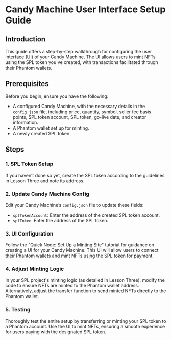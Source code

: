 # Candy Machine User Interface Setup Guide

## Introduction
This guide offers a step-by-step walkthrough for configuring the user interface (UI) of your Candy Machine. The UI allows users to mint NFTs using the SPL token you've created, with transactions facilitated through their Phantom wallets.

## Prerequisites
Before you begin, ensure you have the following:

- A configured Candy Machine, with the necessary details in the `config.json` file, including price, quantity, symbol, seller fee basis points, SPL token account, SPL token, go-live date, and creator information.
- A Phantom wallet set up for minting.
- A newly created SPL token.

## Steps

### 1. SPL Token Setup
If you haven’t done so yet, create the SPL token according to the guidelines in Lesson Three and note its address.

### 2. Update Candy Machine Config
Edit your Candy Machine’s `config.json` file to update these fields:
- `splTokenAccount`: Enter the address of the created SPL token account.
- `splToken`: Enter the address of the SPL token.

### 3. UI Configuration
Follow the "Quick Node: Set Up a Minting Site" tutorial for guidance on creating a UI for your Candy Machine. This UI will allow users to connect their Phantom wallets and mint NFTs using the SPL token for payment.

### 4. Adjust Minting Logic
In your SPL project's minting logic (as detailed in Lesson Three), modify the code to ensure NFTs are minted to the Phantom wallet address. Alternatively, adjust the transfer function to send minted NFTs directly to the Phantom wallet.

### 5. Testing
Thoroughly test the entire setup by transferring or minting your SPL token to a Phantom account. Use the UI to mint NFTs, ensuring a smooth experience for users paying with the designated SPL token.
